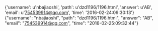 {'username': u'nbajiaoshi', 'path': u'dzd1196/1196.html', 'answer': u'AB', 'email': u'754539914@qq.com', 'time': '2016-02-24:09:30:13'}
{"username": "nbajiaoshi", "path": "dzd1196/1196.html", "answer": "AB", "email": "754539914@qq.com", "time": "2016-02-25:09:32:44"}